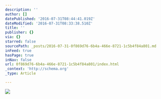 ```yaml
---
description: ''
author: []
datePublished: '2016-07-31T08:44:41.019Z'
dateModified: '2016-07-31T08:33:38.510Z'
title: ''
publisher: {}
via: {}
starred: false
sourcePath: _posts/2016-07-31-0f869d76-6b4a-466e-8721-1c5b4f84a801.md
inFeed: true
hasPage: true
inNav: false
url: 0f869d76-6b4a-466e-8721-1c5b4f84a801/index.html
_context: 'http://schema.org'
_type: Article

---
```

![](https://the-grid-user-content.s3-us-west-2.amazonaws.com/fb6ec905-e0e5-4975-8fb3-58b691455721.jpg)